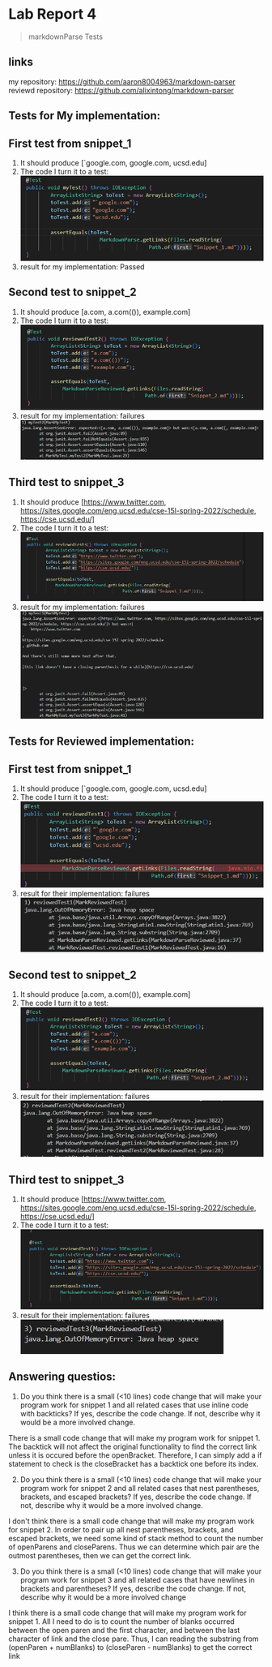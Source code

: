 # Lab Report 4
> markdownParse Tests

## links
my repository: https://github.com/aaron8004963/markdown-parser
reviewd repository: https://github.com/alixintong/markdown-parser

## Tests for My implementation:

## First test from snippet_1
1. It should produce [`google.com, google.com, ucsd.edu]
2. The code I turn it to a test:
![Image](report4Image\Test1.png)
3. result for my implementation: Passed

## Second test to snippet_2
1. It should produce [a.com, a.com(()), example.com]
2. The code I turn it to a test:
![Image](report4Image\Test2.png)
3. result for my implementation: failures
![Image](report4Image\mresult1.png)

## Third test to snippet_3
1. It should produce [https://www.twitter.com, https://sites.google.com/eng.ucsd.edu/cse-15l-spring-2022/schedule, https://cse.ucsd.edu/]
2. The code I turn it to a test:
![Image](report4Image\Test3.png)
3. result for my implementation: failures
![Image](report4Image\mresult2.png)

## Tests for Reviewed implementation:

## First test from snippet_1
1. It should produce [`google.com, google.com, ucsd.edu]
2. The code I turn it to a test:
![Image](report4Image\rTest1.png)
3. result for their implementation: failures
![Image](report4Image\rresult1.png)

## Second test to snippet_2
1. It should produce [a.com, a.com(()), example.com]
2. The code I turn it to a test:
![Image](report4Image\rTest2.png)
3. result for their implementation: failures
![Image](report4Image\rresult2.png)

## Third test to snippet_3
1. It should produce [https://www.twitter.com, https://sites.google.com/eng.ucsd.edu/cse-15l-spring-2022/schedule, https://cse.ucsd.edu/]
2. The code I turn it to a test:
![Image](report4Image\rTest3.png)
3. result for their implementation: failures
![Image](report4Image\rresult3.png)

## Answering questios:
1. Do you think there is a small (<10 lines) code change that will make your program work for snippet 1 and all related cases that use inline code with backticks? If yes, describe the code change. If not, describe why it would be a more involved change.

There is a small code change that will make my program work for snippet 1. The backtick will not affect the original functionality to find the correct link unless it is occured before the openBracket. Therefore, I can simply add a if statement to check is the closeBracket has a backtick one before its index.

2. Do you think there is a small (<10 lines) code change that will make your program work for snippet 2 and all related cases that nest parentheses, brackets, and escaped brackets? If yes, describe the code change. If not, describe why it would be a more involved change.

I don't think there is a small code change that will make my program work for snippet 2. In order to pair up all nest parentheses, brackets, and escaped brackets, we need some kind of stack method to count the number of openParens and closeParens. Thus we can determine which pair are the outmost parentheses, then we can get the correct link.

3. Do you think there is a small (<10 lines) code change that will make your program work for snippet 3 and all related cases that have newlines in brackets and parentheses? If yes, describe the code change. If not, describe why it would be a more involved change

I think there is a small code change that will make my program work for snippet 1. All I need to do is to count the number of blanks occurred between the open paren and the first character, and between the last character of link and the close pare. Thus, I can reading the substring from (openParen + numBlanks) to (closeParen - numBlanks) to get the correct link
